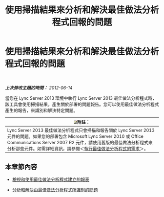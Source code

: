 ﻿---
title: 使用掃描結果來分析和解決最佳做法分析程式回報的問題
TOCTitle: 使用掃描結果來分析和解決最佳做法分析程式回報的問題
ms:assetid: cf1154a6-4de3-4d14-b99b-73a88014347b
ms:mtpsurl: https://technet.microsoft.com/zh-tw/library/Gg591350(v=OCS.15)
ms:contentKeyID: 49292362
ms.date: 08/24/2015
mtps_version: v=OCS.15
ms.translationtype: HT
---

# 使用掃描結果來分析和解決最佳做法分析程式回報的問題

 

_**上次修改主題的時間：** 2012-06-14_

當您在 Lync Server 2013 環境中執行 Lync Server 2013 最佳做法分析程式時，該工具會使用掃描結果，產生關於部署的問題報告。您可以使用最佳做法分析程式產生的報告，來識別和解決特定問題。

<table>
<thead>
<tr class="header">
<th><img src="images/Gg398811.note(OCS.15).gif" title="note" alt="note" />附註：</th>
</tr>
</thead>
<tbody>
<tr class="odd">
<td>Lync Server 2013 最佳做法分析程式只會掃描和報告關於 Lync Server 2013 元件的問題。如果您的部署包含 Microsoft Lync Server 2010 或 Office Communications Server 2007 R2 元件，請使用舊版的最佳做法分析程式來分析那些元件。如需詳細資訊，請參閱＜<a href="lync-server-2013-requirements-for-running-best-practices-analyzer.md">執行最佳做法分析程式的需求</a>＞。</td>
</tr>
</tbody>
</table>


## 本章節內容

  - [檢視和使用最佳做法分析程式建立的報表](lync-server-2013-viewing-and-working-with-reports-created-by-best-practices-analyzer.md)

  - [分析和解決由最佳做法分析程式所識別的問題](lync-server-2013-analyzing-and-resolving-issues-identified-by-best-practices-analyzer.md)

